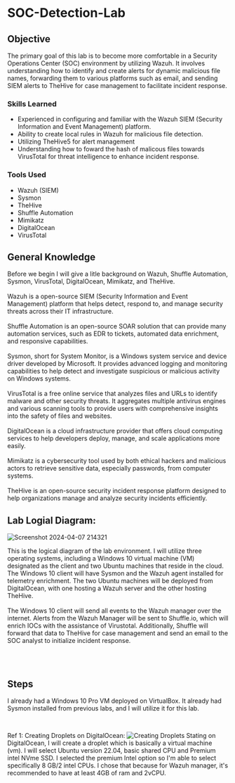 # SOC-Detection-Lab


## Objective

The primary goal of this lab is to become more comfortable in a Security Operations Center (SOC) environment by utilizing Wazuh. It involves understanding how to identify and create alerts for dynamic malicious file names, forwarding them to various platforms such as email, and sending SIEM alerts to TheHive for case management to facilitate incident response.

### Skills Learned

- Experienced in configuring and familiar with the Wazuh SIEM (Security Information and Event Management) platform.
- Ability to create local rules in Wazuh for malicious file detection.
- Utilizing TheHive5 for alert management
- Understanding how to foward the hash of malicous files towards VirusTotal for threat intelligence to enhance incident response.
 
  
### Tools Used

- Wazuh (SIEM)
- Sysmon
- TheHive
- Shuffle Automation
- Mimikatz
- DigitalOcean
- VirusTotal
  
## General Knowledge
Before we begin I will give a litle background on Wazuh, Shuffle Automation, Sysmon, VirusTotal, DigitalOcean, Mimikatz, and TheHive.
<br>
<br>
Wazuh is a open-source SIEM (Security Information and Event Management) platform that helps detect, respond to, and manage security threats across their IT infrastructure.
<br>
<br>
Shuffle Automation is an open-source SOAR solution that can provide many automation services, such as EDR to tickets, automated data enrichment, and responsive capabilities.
<br>
<br>
Sysmon, short for System Monitor, is a Windows system service and device driver developed by Microsoft. It provides advanced logging and monitoring capabilities to help detect and investigate suspicious or malicious activity on Windows systems.
<br>
<br>
VirusTotal is a free online service that analyzes files and URLs to identify malware and other security threats. It aggregates multiple antivirus engines and various scanning tools to provide users with comprehensive insights into the safety of files and websites.
<br>
<br>
DigitalOcean is a cloud infrastructure provider that offers cloud computing services to help developers deploy, manage, and scale applications more easily.
<br>
<br>
Mimikatz is a cybersecurity tool used by both ethical hackers and malicious actors to retrieve sensitive data, especially passwords, from computer systems. 
<br>
<br>
TheHive is an open-source security incident response platform designed to help organizations manage and analyze security incidents efficiently.
## Lab Logial Diagram:
![Screenshot 2024-04-07 214321](https://github.com/MarcPayz/SOC-Detection-Lab/assets/163923336/de3c55ac-83af-4dae-9d12-fbb7f6804622)

This is the logical diagram of the lab environment. I will utilize three operating systems, including a Windows 10 virtual machine (VM) designated as the client and two Ubuntu machines that reside in the cloud. The Windows 10 client will have Sysmon and the Wazuh agent installed for telemetry enrichment. The two Ubuntu machines will be deployed from DigitalOcean, with one hosting a Wazuh server and the other hosting TheHive.
<br>
<br>
The Windows 10 client will send all events to the Wazuh manager over the internet. Alerts from the Wazuh Manager will be sent to Shuffle.io, which will enrich IOCs with the assistance of Virustotal. Additionally, Shuffle will forward that data to TheHive for case management and send an email to the SOC analyst to initialize incident response.

<br>
<br>


## Steps
I already had a Windows 10 Pro VM deployed on VirtualBox. It already had Sysmon installed from previous labs, and I will utilize it for this lab.

<br>

Ref 1: Creating Droplets on DigitalOcean:
![Creating Droplets](https://github.com/MarcPayz/SOC-Detection-Lab/assets/163923336/086a5013-76e3-4f5b-90a2-531744994a74)
Stating on DigitalOcean, I will create a droplet which is basically a virtual machine (vm). I will select Ubuntu version 22.04, basic shared CPU and Premium intel NVme SSD. I selected the premium Intel option so I'm able to select specifically 8 GB/2 intel CPUs. I chose that because for Wazuh manager, it's recommended to have at least 4GB of ram and 2vCPU.

<br>
<br>






